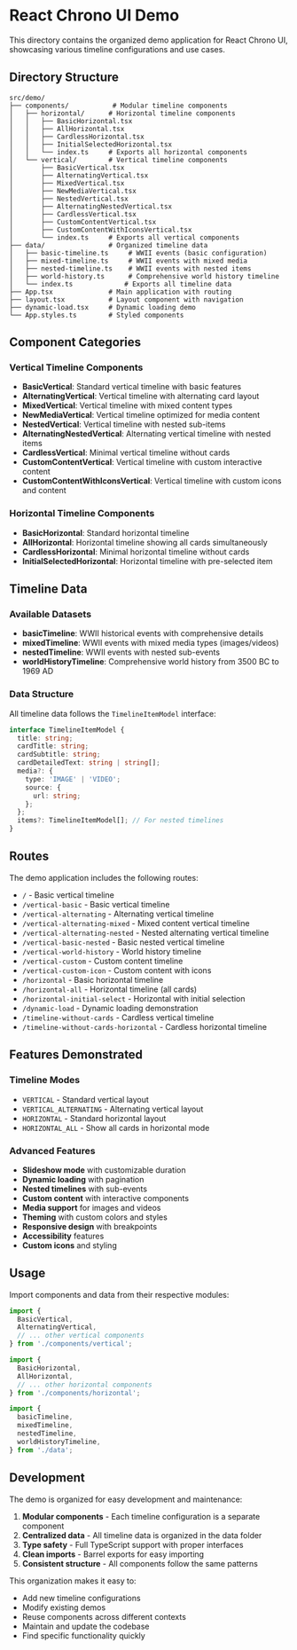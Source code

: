 # React Chrono UI Demo

This directory contains the organized demo application for React Chrono UI, showcasing various timeline configurations and use cases.

## Directory Structure

```
src/demo/
├── components/           # Modular timeline components
│   ├── horizontal/      # Horizontal timeline components
│   │   ├── BasicHorizontal.tsx
│   │   ├── AllHorizontal.tsx
│   │   ├── CardlessHorizontal.tsx
│   │   ├── InitialSelectedHorizontal.tsx
│   │   └── index.ts     # Exports all horizontal components
│   └── vertical/        # Vertical timeline components
│       ├── BasicVertical.tsx
│       ├── AlternatingVertical.tsx
│       ├── MixedVertical.tsx
│       ├── NewMediaVertical.tsx
│       ├── NestedVertical.tsx
│       ├── AlternatingNestedVertical.tsx
│       ├── CardlessVertical.tsx
│       ├── CustomContentVertical.tsx
│       ├── CustomContentWithIconsVertical.tsx
│       └── index.ts     # Exports all vertical components
├── data/                # Organized timeline data
│   ├── basic-timeline.ts     # WWII events (basic configuration)
│   ├── mixed-timeline.ts     # WWII events with mixed media
│   ├── nested-timeline.ts    # WWII events with nested items
│   ├── world-history.ts      # Comprehensive world history timeline
│   └── index.ts             # Exports all timeline data
├── App.tsx              # Main application with routing
├── layout.tsx           # Layout component with navigation
├── dynamic-load.tsx     # Dynamic loading demo
└── App.styles.ts        # Styled components

```

## Component Categories

### Vertical Timeline Components

- **BasicVertical**: Standard vertical timeline with basic features
- **AlternatingVertical**: Vertical timeline with alternating card layout
- **MixedVertical**: Vertical timeline with mixed content types
- **NewMediaVertical**: Vertical timeline optimized for media content
- **NestedVertical**: Vertical timeline with nested sub-items
- **AlternatingNestedVertical**: Alternating vertical timeline with nested items
- **CardlessVertical**: Minimal vertical timeline without cards
- **CustomContentVertical**: Vertical timeline with custom interactive content
- **CustomContentWithIconsVertical**: Vertical timeline with custom icons and content

### Horizontal Timeline Components

- **BasicHorizontal**: Standard horizontal timeline
- **AllHorizontal**: Horizontal timeline showing all cards simultaneously
- **CardlessHorizontal**: Minimal horizontal timeline without cards
- **InitialSelectedHorizontal**: Horizontal timeline with pre-selected item

## Timeline Data

### Available Datasets

- **basicTimeline**: WWII historical events with comprehensive details
- **mixedTimeline**: WWII events with mixed media types (images/videos)
- **nestedTimeline**: WWII events with nested sub-events
- **worldHistoryTimeline**: Comprehensive world history from 3500 BC to 1969 AD

### Data Structure

All timeline data follows the `TimelineItemModel` interface:

```typescript
interface TimelineItemModel {
  title: string;
  cardTitle: string;
  cardSubtitle: string;
  cardDetailedText: string | string[];
  media?: {
    type: 'IMAGE' | 'VIDEO';
    source: {
      url: string;
    };
  };
  items?: TimelineItemModel[]; // For nested timelines
}
```

## Routes

The demo application includes the following routes:

- `/` - Basic vertical timeline
- `/vertical-basic` - Basic vertical timeline
- `/vertical-alternating` - Alternating vertical timeline
- `/vertical-alternating-mixed` - Mixed content vertical timeline
- `/vertical-alternating-nested` - Nested alternating vertical timeline
- `/vertical-basic-nested` - Basic nested vertical timeline
- `/vertical-world-history` - World history timeline
- `/vertical-custom` - Custom content timeline
- `/vertical-custom-icon` - Custom content with icons
- `/horizontal` - Basic horizontal timeline
- `/horizontal-all` - Horizontal timeline (all cards)
- `/horizontal-initial-select` - Horizontal with initial selection
- `/dynamic-load` - Dynamic loading demonstration
- `/timeline-without-cards` - Cardless vertical timeline
- `/timeline-without-cards-horizontal` - Cardless horizontal timeline

## Features Demonstrated

### Timeline Modes
- `VERTICAL` - Standard vertical layout
- `VERTICAL_ALTERNATING` - Alternating vertical layout
- `HORIZONTAL` - Standard horizontal layout
- `HORIZONTAL_ALL` - Show all cards in horizontal mode

### Advanced Features
- **Slideshow mode** with customizable duration
- **Dynamic loading** with pagination
- **Nested timelines** with sub-events
- **Custom content** with interactive components
- **Media support** for images and videos
- **Theming** with custom colors and styles
- **Responsive design** with breakpoints
- **Accessibility** features
- **Custom icons** and styling

## Usage

Import components and data from their respective modules:

```typescript
import {
  BasicVertical,
  AlternatingVertical,
  // ... other vertical components
} from './components/vertical';

import {
  BasicHorizontal,
  AllHorizontal,
  // ... other horizontal components
} from './components/horizontal';

import {
  basicTimeline,
  mixedTimeline,
  nestedTimeline,
  worldHistoryTimeline,
} from './data';
```

## Development

The demo is organized for easy development and maintenance:

1. **Modular components** - Each timeline configuration is a separate component
2. **Centralized data** - All timeline data is organized in the data folder
3. **Type safety** - Full TypeScript support with proper interfaces
4. **Clean imports** - Barrel exports for easy importing
5. **Consistent structure** - All components follow the same patterns

This organization makes it easy to:
- Add new timeline configurations
- Modify existing demos
- Reuse components across different contexts
- Maintain and update the codebase
- Find specific functionality quickly 